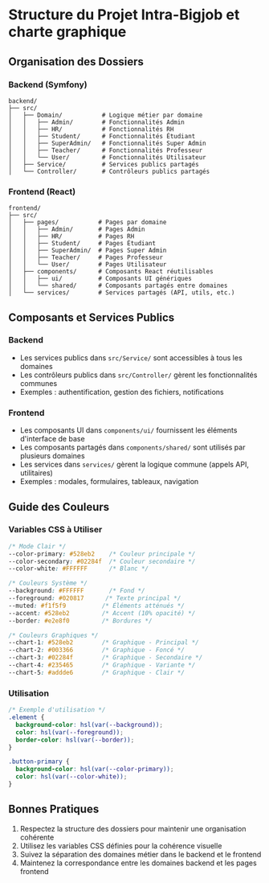 # Structure du Projet Intra-Bigjob et charte graphique

## Organisation des Dossiers

### Backend (Symfony)

```
backend/
├── src/
│   ├── Domain/           # Logique métier par domaine
│   │   ├── Admin/        # Fonctionnalités Admin
│   │   ├── HR/           # Fonctionnalités RH
│   │   ├── Student/      # Fonctionnalités Étudiant
│   │   ├── SuperAdmin/   # Fonctionnalités Super Admin
│   │   ├── Teacher/      # Fonctionnalités Professeur
│   │   └── User/         # Fonctionnalités Utilisateur
│   ├── Service/          # Services publics partagés
│   └── Controller/       # Contrôleurs publics partagés
```

### Frontend (React)

```
frontend/
├── src/
│   ├── pages/           # Pages par domaine
│   │   ├── Admin/       # Pages Admin
│   │   ├── HR/          # Pages RH
│   │   ├── Student/     # Pages Étudiant
│   │   ├── SuperAdmin/  # Pages Super Admin
│   │   ├── Teacher/     # Pages Professeur
│   │   └── User/        # Pages Utilisateur
│   ├── components/      # Composants React réutilisables
│   │   ├── ui/          # Composants UI génériques
│   │   └── shared/      # Composants partagés entre domaines
│   └── services/        # Services partagés (API, utils, etc.)
```

## Composants et Services Publics

### Backend
- Les services publics dans `src/Service/` sont accessibles à tous les domaines
- Les contrôleurs publics dans `src/Controller/` gèrent les fonctionnalités communes
- Exemples : authentification, gestion des fichiers, notifications

### Frontend
- Les composants UI dans `components/ui/` fournissent les éléments d'interface de base
- Les composants partagés dans `components/shared/` sont utilisés par plusieurs domaines
- Les services dans `services/` gèrent la logique commune (appels API, utilitaires)
- Exemples : modales, formulaires, tableaux, navigation

## Guide des Couleurs

### Variables CSS à Utiliser

```css
/* Mode Clair */
--color-primary: #528eb2    /* Couleur principale */
--color-secondary: #02284f  /* Couleur secondaire */
--color-white: #FFFFFF      /* Blanc */

/* Couleurs Système */
--background: #FFFFFF       /* Fond */
--foreground: #020817      /* Texte principal */
--muted: #f1f5f9          /* Éléments atténués */
--accent: #528eb2         /* Accent (10% opacité) */
--border: #e2e8f0         /* Bordures */

/* Couleurs Graphiques */
--chart-1: #528eb2        /* Graphique - Principal */
--chart-2: #003366        /* Graphique - Foncé */
--chart-3: #02284f        /* Graphique - Secondaire */
--chart-4: #235465        /* Graphique - Variante */
--chart-5: #addde6        /* Graphique - Clair */
```

### Utilisation

```css
/* Exemple d'utilisation */
.element {
  background-color: hsl(var(--background));
  color: hsl(var(--foreground));
  border-color: hsl(var(--border));
}

.button-primary {
  background-color: hsl(var(--color-primary));
  color: hsl(var(--color-white));
}
```

## Bonnes Pratiques

1. Respectez la structure des dossiers pour maintenir une organisation cohérente
2. Utilisez les variables CSS définies pour la cohérence visuelle
3. Suivez la séparation des domaines métier dans le backend et le frontend
4. Maintenez la correspondance entre les domaines backend et les pages frontend 